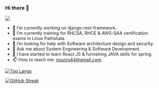 ### Hi there 👋

<!--
**nou-ros/nou-ros** is a ✨ _special_ ✨ repository because its `README.md` (this file) appears on your GitHub profile.

Here are some ideas to get you started:
-->
![](https://komarev.com/ghpvc/?username=nou-ros)

- 🔭 I’m currently working on django-rest-framework.
- 🌱 I’m currently training for RHCSA, RHCE & AWS-SAA certification exams in Linux Pathshala.
- 🤔 I’m looking for help with Software architecture design and security.
- 💬 Ask me about System Engineering & Software Development. 
- :book: I have started to learn React JS & furnishing JAVA skills for spring.
- 📫 How to reach me: nouros44@gmail.com.


[![Top Langs](https://github-readme-stats.vercel.app/api/top-langs/?username=nou-ros&layout=compact&langs_count=15&theme=default)](https://github.com/DenverCoder1/github-readme-streak-stats)

[![GitHub Streak](https://github-readme-streak-stats.herokuapp.com?user=nou-ros&theme=gotham&date_format=M%20j%5B%2C%20Y%5D)](https://github.com/DenverCoder1/github-readme-streak-stats)

